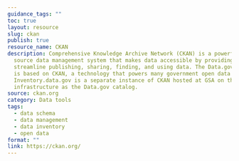 ```yaml
---
guidance_tags: ""
toc: true
layout: resource
slug: ckan
publish: true
resource_name: CKAN
description: Comprehensive Knowledge Archive Network (CKAN) is a powerful open
  source data management system that makes data accessible by providing tools to
  streamline publishing, sharing, finding, and using data. The Data.gov catalog
  is based on CKAN, a technology that powers many government open data sites.
  Inventory.data.gov is a separate instance of CKAN hosted at GSA on the same
  infrastructure as the Data.gov catalog.
source: ckan.org
category: Data tools
tags:
  - data schema
  - data management
  - data inventory
  - open data
format: ""
link: https://ckan.org/
---
```


